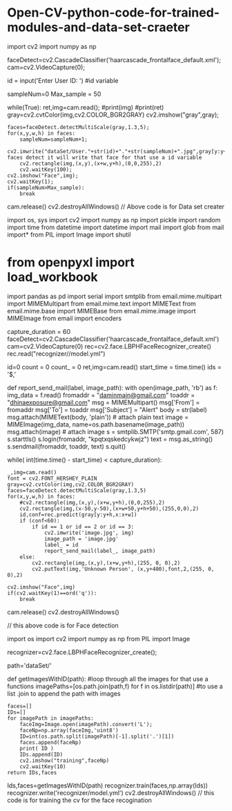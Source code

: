 # Open-CV-python-code-for-trained-modules-and-data-set-craeter
import cv2
import numpy as np


faceDetect=cv2.CascadeClassifier('haarcascade_frontalface_default.xml');
cam=cv2.VideoCapture(0);

id = input('Enter User ID: ')   #id variable

sampleNum=0
Max_sample = 50

while(True):
	ret,img=cam.read();
	#print(img)
	#print(ret)
	gray=cv2.cvtColor(img,cv2.COLOR_BGR2GRAY)
	cv2.imshow("gray",gray);
	
	faces=faceDetect.detectMultiScale(gray,1.3,5);
	for(x,y,w,h) in faces:
		sampleNum=sampleNum+1;
		cv2.imwrite("dataSet/User."+str(id)+"."+str(sampleNum)+".jpg",gray[y:y+h,x:x+w])#whoever faces detect it will write that face for that use a id variable
		cv2.rectangle(img,(x,y),(x+w,y+h),(0,0,255),2)
		cv2.waitKey(100);
	cv2.imshow("Face",img);
	cv2.waitKey(1);
	if(sampleNum>Max_sample):
		break
cam.release()
cv2.destroyAllWindows()
// Above code is for Data set creater 



import os, sys
import cv2
import numpy as np
import pickle
import random
import time
from datetime import datetime
import mail
import glob
from mail import*
from PIL import Image
import shutil
# from openpyxl import load_workbook
import pandas as pd
import serial 
import smtplib 
from email.mime.multipart import MIMEMultipart 
from email.mime.text import MIMEText 
from email.mime.base import MIMEBase
from email.mime.image import MIMEImage
from email import encoders

capture_duration = 60
faceDetect=cv2.CascadeClassifier('haarcascade_frontalface_default.xml')
cam=cv2.VideoCapture(0)
rec=cv2.face.LBPHFaceRecognizer_create()
rec.read("recognizer//model.yml")

id=0
count = 0
count_ = 0
ret,img=cam.read()
start_time = time.time()
ids = '$,'

def report_send_mail(label, image_path):
    with open(image_path, 'rb') as f:
        img_data = f.read()
    fromaddr = "daminmain@gmail.com"
    toaddr = "dhinaexposure@gmail.com"
    msg = MIMEMultipart() 
    msg['From'] = fromaddr 
    msg['To'] = toaddr 
    msg['Subject'] = "Alert"
    body = str(label)
    msg.attach(MIMEText(body, 'plain'))  # attach plain text
    image = MIMEImage(img_data, name=os.path.basename(image_path))
    msg.attach(image) # attach image
    s = smtplib.SMTP('smtp.gmail.com', 587) 
    s.starttls() 
    s.login(fromaddr, "kpqtxqskedcykwjz") 
    text = msg.as_string() 
    s.sendmail(fromaddr, toaddr, text) 
    s.quit()
        
while( int(time.time() - start_time) < capture_duration):

    _,img=cam.read()
    font = cv2.FONT_HERSHEY_PLAIN
    gray=cv2.cvtColor(img,cv2.COLOR_BGR2GRAY)
    faces=faceDetect.detectMultiScale(gray,1.3,5)
    for(x,y,w,h) in faces:
        #cv2.rectangle(img,(x,y),(x+w,y+h),(0,0,255),2)
        cv2.rectangle(img,(x-50,y-50),(x+w+50,y+h+50),(255,0,0),2)
        id,conf=rec.predict(gray[y:y+h,x:x+w])
        if (conf<60):
            if id == 1 or id == 2 or id == 3:
                cv2.imwrite('image.jpg', img)
                image_path = 'image.jpg'
                label_ = id
                report_send_mail(label_, image_path)
        else:
            cv2.rectangle(img,(x,y),(x+w,y+h),(255, 0, 0),2)
            cv2.putText(img,'Unknown Person', (x,y+400),font,2,(255, 0, 0),2)
            
    cv2.imshow("Face",img)
    if(cv2.waitKey(1)==ord('q')):
        break

cam.release()
cv2.destroyAllWindows()

// this above code  is for Face detection 


import os
import cv2
import numpy as np
from PIL import Image


recognizer=cv2.face.LBPHFaceRecognizer_create();


path='dataSet/'



def getImagesWithID(path):     #loop through all the images for that use a functions
	imagePaths=[os.path.join(path,f) for f in os.listdir(path)]  #to use a list .join to append the path with images 
	
	
	faces=[]
	IDs=[]
	for imagePath in imagePaths:
		faceImg=Image.open(imagePath).convert('L');
		faceNp=np.array(faceImg,'uint8')
		ID=int(os.path.split(imagePath)[-1].split('.')[1])
		faces.append(faceNp)
		print( ID )
		IDs.append(ID)
		cv2.imshow("training",faceNp)
		cv2.waitKey(10)
	return IDs,faces


Ids,faces=getImagesWithID(path)
recognizer.train(faces,np.array(Ids))
recognizer.write('recognizer/model.yml')
cv2.destroyAllWindows()
// this code is for training the cv for the face recogination
